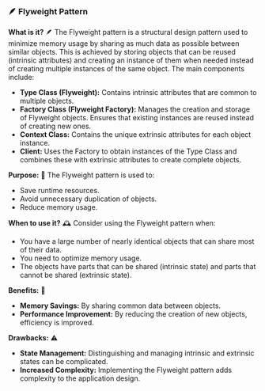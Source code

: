 ### 🪶 Flyweight Pattern

**What is it?** 🪶
The Flyweight pattern is a structural design pattern used to minimize memory usage by sharing as much data as possible between similar objects. This is achieved by storing objects that can be reused (intrinsic attributes) and creating an instance of them when needed instead of creating multiple instances of the same object. The main components include:

- **Type Class (Flyweight):** Contains intrinsic attributes that are common to multiple objects.
- **Factory Class (Flyweight Factory):** Manages the creation and storage of Flyweight objects. Ensures that existing instances are reused instead of creating new ones.
- **Context Class:** Contains the unique extrinsic attributes for each object instance.
- **Client:** Uses the Factory to obtain instances of the Type Class and combines these with extrinsic attributes to create complete objects.

**Purpose:** 🎯
The Flyweight pattern is used to:
- Save runtime resources.
- Avoid unnecessary duplication of objects.
- Reduce memory usage.

**When to use it?** 🕰️
Consider using the Flyweight pattern when:
- You have a large number of nearly identical objects that can share most of their data.
- You need to optimize memory usage.
- The objects have parts that can be shared (intrinsic state) and parts that cannot be shared (extrinsic state).

**Benefits:** 🌟
- **Memory Savings:** By sharing common data between objects.
- **Performance Improvement:** By reducing the creation of new objects, efficiency is improved.

**Drawbacks:** ⚠️
- **State Management:** Distinguishing and managing intrinsic and extrinsic states can be complicated.
- **Increased Complexity:** Implementing the Flyweight pattern adds complexity to the application design.
